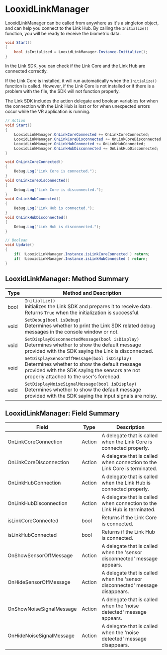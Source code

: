 # LooxidLinkManager

LooxidLinkManager can be called from anywhere as it's a singleton object, and can help you connect to the Link Hub.
By calling the `Initialize()` function, you will be ready to receive the biometric data.

```csharp
void Start()
{
    bool isIntialized = LooxidLinkManager.Instance.Initialize();
}
```

In the Link SDK, you can check if the Link Core and the Link Hub are connected correctly.

If the Link Core is installed, it will run automatically when the `Initialize()` function is called. However, if the Link Core is not installed or if there is a problem with the file, the SDK will not function properly.

The Link SDK includes the action delegate and boolean variables for when the connection with the Link Hub is lost or for when unexpected errors occur while the VR application is running.

```csharp
// Action
void Start()
{
    LooxidLinkManager.OnLinkCoreConnected += OnLinkCoreConnected;
    LooxidLinkManager.OnLinkCoreDisconnected += OnLinkCoreDisconnected;
    LooxidLinkManager.OnLinkHubConnected += OnLinkHubConnected;
    LooxidLinkManager.OnLinkHubDisconnected += OnLinkHubDisconnected;
}

void OnLinkCoreConnected()
{
    Debug.Log("Link Core is connected.");
}
void OnLinkCoreDisconnected()
{
    Debug.Log("Link Core is disconnected.");
}
void OnLinkHubConnected()
{
    Debug.Log("Link Hub is connected.");
}
void OnLinkHubDisconnected()
{
    Debug.Log("Link Hub is disconnected.");
}

// Boolean
void Update()
{
    if( !LooxidLinkManager.Instance.isLinkCoreConnected ) return;
    if( !LooxidLinkManager.Instance.isLinkHubConnected ) return;
}
```

## LooxidLinkManager: Method Summary

| Type | Method and Description |
|------|---|
| bool | `Initialize()`<br>Initializes the Link SDK and prepares it to receive data. Returns `True` when the initialization is successful. |
| void | `SetDebug(bool isDebug)`<br>Determines whether to print the Link SDK related debug messages in the console window or not. |
| void | `SetDisplayDisconnectedMessage​(​bool​ isDisplay)`<br>Determines whether to show the default message provided with the SDK saying the Link is disconnected. |
| void | `SetDisplaySensorOffMessage​(​bool​ isDisplay)`<br>Determines whether to show the default message provided with the SDK saying the sensors are not properly attached to the user's forehead. |
| void | `SetDisplayNoiseSignalMessage​(​bool​ isDisplay)`<br>Determines whether to show the default message provided with the SDK saying the input signals are noisy. |

## LooxidLinkManager: Field Summary

| Field | Type | Description |
|---|---|---|
| OnLinkCoreConnection | Action | A delegate that is called when the Link Core is connected properly. |
| OnLinkCoreDisconnection | Action | A delegate that is called when connection to the Link Core is terminated. |
| OnLinkHubConnection | Action | A delegate that is called when the Link Hub is connected properly. |
| OnLinkHubDisconnection | Action | A delegate that is called when connection to the Link Hub is terminated. |
| isLinkCoreConnected | bool | Returns if the Link Core is connected. |
| isLinkHubConnected | bool | Returns if the Link Hub is connected. |
| OnShowSensorOffMessage | Action | A delegate that is called when the 'sensor disconnected' message appears. |
| OnHideSensorOffMessage | Action | A delegate that is called when the 'sensor disconnected' message disappears. |
| OnShowNoiseSignalMessage | Action | A delegate that is called when the 'noise detected' message appears. |
| OnHideNoiseSignalMessage | Action | A delegate that is called when the 'noise detected' message disappears. |

